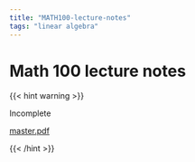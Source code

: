 ```yaml
---
title: "MATH100-lecture-notes"
tags: "linear algebra"
---
```


# Math 100 lecture notes

{{< hint warning >}}

Incomplete

[master.pdf](/notes/E93BA37CCA34894BB254522C08529221.pdf)

{{< /hint >}}

